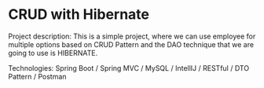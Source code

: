 # CRUD with Hibernate

Project description: This is a simple project, where we can use employee for multiple options based on CRUD Pattern and the DAO technique that we are going to use is HIBERNATE.

Technologies: Spring Boot / Spring MVC / MySQL / IntellIJ / RESTful / DTO Pattern / Postman
